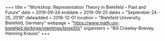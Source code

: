 +++
title = "Workshop: Representation Theory in Bielefeld – Past and Future"
date = 2019-09-24
enddate = 2019-09-25
dates = "September 24 - 25, 2019"
dateadded = 2018-12-01
location = "Bielefeld University, Bielefeld, Germany"
webpage = "https://www.math.uni-bielefeld.de/birep/meetings/birep50/"
organisers = "Bill Crawley-Boevey, Henning Krause"
+++
